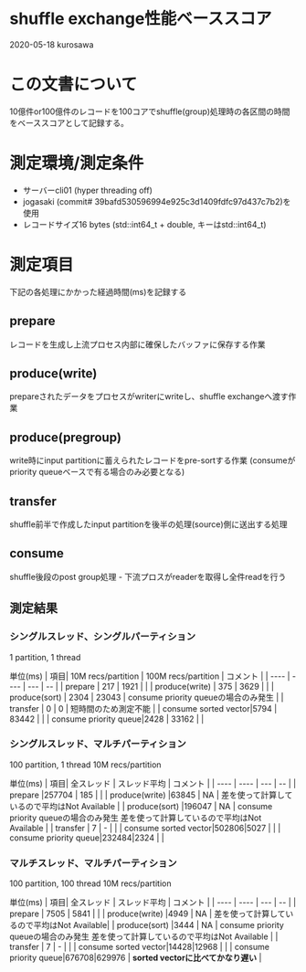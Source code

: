 # shuffle exchange性能ベーススコア

2020-05-18 kurosawa

# この文書について

10億件or100億件のレコードを100コアでshuffle(group)処理時の各区間の時間をベーススコアとして記録する。

# 測定環境/測定条件

- サーバーcli01 (hyper threading off)
- jogasaki (commit# 39bafd530596994e925c3d1409fdfc97d437c7b2)を使用
- レコードサイズ16 bytes (std::int64_t + double, キーはstd::int64_t)

# 測定項目
下記の各処理にかかった経過時間(ms)を記録する

## prepare
レコードを生成し上流プロセス内部に確保したバッファに保存する作業

## produce(write)
prepareされたデータをプロセスがwriterにwriteし、shuffle exchangeへ渡す作業

## produce(pregroup)
write時にinput partitionに蓄えられたレコードをpre-sortする作業
(consumeがpriority queueベースで有る場合のみ必要となる)

## transfer
shuffle前半で作成したinput partitionを後半の処理(source)側に送出する処理

## consume
shuffle後段のpost group処理 - 下流プロスがreaderを取得し全件readを行う

## 測定結果

### シングルスレッド、シングルパーティション

1 partition, 1 thread

単位(ms)
|  項目| 10M recs/partition  | 100M recs/partition | コメント |
| ---- | ---- | --- | -- |
|  prepare |  217  | 1921  | |
|  produce(write) | 375 | 3629  | |
|  produce(sort) | 2304 | 23043    | consume priority queueの場合のみ発生 |
|  transfer | 0 | 0 | 短時間のため測定不能 |
|  consume sorted vector|5794  | 83442  | |
|  consume priority queue|2428  | 33162  | |

### シングルスレッド、マルチパーティション

100 partition, 1 thread
10M recs/partition

<!-- 
sorted
単位(ms)
|  項目| 全スレッド  | スレッド平均 | コメント |
| ---- | ---- | --- | -- |
|  prepare |63611  | 186  | |
|  produce(write) |63845 | -  | |
|  produce(sort) | |     | consume priority queueの場合のみ発生 |
|  transfer | 1 | - |  |
|  consume sorted vector|502806|5027   | |
|  consume priority queue|| | |

priority queue
-->
単位(ms)
|  項目| 全スレッド  | スレッド平均 | コメント |
| ---- | ---- | --- | -- |
|  prepare |257704 | 185 | |
|  produce(write) |63845 | NA  | 差を使って計算しているので平均はNot Available |
|  produce(sort) |196047 | NA    | consume priority queueの場合のみ発生 差を使って計算しているので平均はNot Available |
|  transfer | 7 | - |  |
|  consume sorted vector|502806|5027   | |
|  consume priority queue|232484|2324 | |

### マルチスレッド、マルチパーティション

100 partition, 100 thread
10M recs/partition

単位(ms)
|  項目| 全スレッド  | スレッド平均 | コメント |
| ---- | ---- | --- | -- |
|  prepare |  7505  | 5841  | |
|  produce(write) |4949 | NA  | 差を使って計算しているので平均はNot Available|
|  produce(sort) |3444 | NA    | consume priority queueの場合のみ発生 差を使って計算しているので平均はNot Available |
|  transfer | 7 | - |  |
|  consume sorted vector|14428|12968   | |
|  consume priority queue|676708|629976 | **sorted vectorに比べてかなり遅い** |
